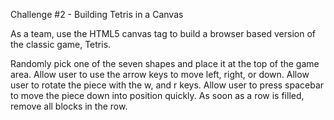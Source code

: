 Challenge #2 - Building Tetris in a Canvas

As a team, use the HTML5 canvas tag to build a browser based version of the classic game, Tetris.

Randomly pick one of the seven shapes and place it at the top of the game area.
Allow user to use the arrow keys to move left, right, or down.
Allow user to rotate the piece with the w, and r keys.
Allow user to press spacebar to move the piece down into position quickly.
As soon as a row is filled, remove all blocks in the row.